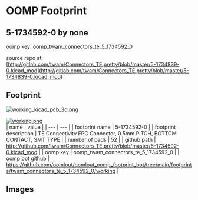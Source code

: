 # OOMP Footprint  
## 5-1734592-0  by none  
  
oomp key: oomp_twam_connectors_te_5_1734592_0  
  
source repo at: [http://gitlab.com/twam/Connectors_TE.pretty/blob/master/5-1734839-0.kicad_mod](http://gitlab.com/twam/Connectors_TE.pretty/blob/master/5-1734839-0.kicad_mod)  
## Footprint  
  
[![working_kicad_pcb_3d.png](working_kicad_pcb_3d_600.png)](working_kicad_pcb_3d.png)  
  
[![working.png](working_600.png)](working.png)  
| name | value | 
| --- | --- | 
| footprint name | 5-1734592-0 | 
| footprint description | TE Connectivity FPC Connector, 0.5mm PITCH, BOTTOM CONTACT, SMT TYPE | 
| number of pads | 52 | 
| github path | http://github.com/twam/Connectors_TE.pretty/blob/master/5-1734592-0.kicad_mod | 
| oomp key | oomp_twam_connectors_te_5_1734592_0 | 
| oomp bot github | https://github.com/oomlout/oomlout_oomp_footprint_bot/tree/main/footprints/twam_connectors_te_5_1734592_0/working | 
## Images  
